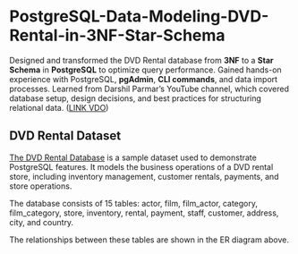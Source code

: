 # PostgreSQL-Data-Modeling-DVD-Rental-in-3NF-Star-Schema
Designed and transformed the DVD Rental database from **3NF** to a **Star Schema** in **PostgreSQL** to optimize query performance. Gained hands-on experience with PostgreSQL, **pgAdmin**, **CLI commands**, and data import processes. Learned from Darshil Parmar’s YouTube channel, which covered database setup, design decisions, and best practices for structuring relational data. ([LINK VDO](https://www.youtube.com/watch?v=ViwHbjVtG20&list=PLBJe2dFI4sgukOW6O0B-OVyX9c6fQKJ2N&index=6))

## DVD Rental Dataset



[The DVD Rental Database](https://neon.tech/postgresql/postgresql-getting-started/postgresql-sample-database) is a sample dataset used to demonstrate PostgreSQL features. It models the business operations of a DVD rental store, including inventory management, customer rentals, payments, and store operations.

The database consists of 15 tables: actor, film, film_actor, category, film_category, store, inventory, rental, payment, staff, customer, address, city, and country.

The relationships between these tables are shown in the ER diagram above.







